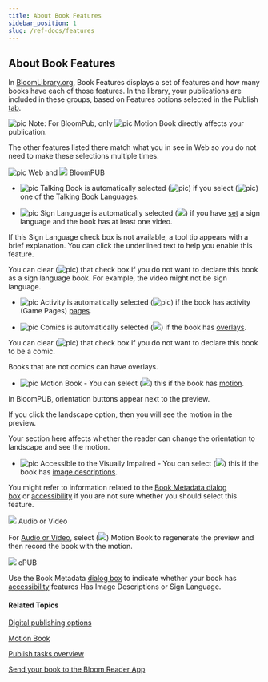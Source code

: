 ```yaml
---
title: About Book Features
sidebar_position: 1
slug: /ref-docs/features
---
```


## About Book Features

In [BloomLibrary.org](https://bloomlibrary.org/read "https://bloomlibrary.org/read"), Book Features displays a set of features and how many books have each of those features. In the library, your publications are included in these groups, based on Features options selected in the Publish [tab](../../User_Interface/Tabs/Publish_tab_commands.md).

![pic](/ref-docs-assets/images/Note_Icon.gif) Note: For BloomPub, only ![pic](/ref-docs-assets/images/Tasks/Publish_tasks/Feature_MotionBook.png) Motion Book directly affects your publication.

The other features listed there match what you in see in Web so you do not need to make these selections multiple times.

![pic](/ref-docs-assets/images/Tasks/Publish_tasks/UploadNew.png) Web and ![](/ref-docs-assets/images/Tasks/Publish_tasks/Android_Button_New.png) BloomPUB

-   ![pic](/ref-docs-assets/images/Tasks/Publish_tasks/Feature_TalkingBook.png) Talking Book is automatically selected (![pic](/ref-docs-assets/images/Tasks/Publish_tasks/Feature_CheckMark.png)) if you select (![pic](/ref-docs-assets/images/Tasks/Publish_tasks/SelectedCheckBoxGreen.png)) one of the Talking Book Languages.
    
-   ![pic](/ref-docs-assets/images/Tasks/Publish_tasks/Feature_SignLang.png) Sign Language is automatically selected (![](/ref-docs-assets/images/Tasks/Publish_tasks/SelectedCheckBoxGreen.png)) if you have [set](../Basic_tasks/Change_languages.md) a sign language and the book has at least one video.
    

If this Sign Language check box is not available, a tool tip appears with a brief explanation. You can click the underlined text to help you enable this feature. 

You can clear (![pic](/ref-docs-assets/images/Tasks/Publish_tasks/ClearedCheckBoxGreen.png)) that check box if you do not want to declare this book as a sign language book. For example, the video might not be sign language. 

-   ![pic](/ref-docs-assets/images/Tasks/Publish_tasks/Feature_Activity.png) Activity is automatically selected (![pic](/ref-docs-assets/images/Tasks/Publish_tasks/Feature_CheckMark.png)) if the book has activity (Game Pages) [pages](../../User_Interface/Dialog_boxes/Add_Page_dialog_box.md).
    
-   ![pic](/ref-docs-assets/images/Tasks/Publish_tasks/Feature_Comic.png) Comics is automatically selected (![](/ref-docs-assets/images/Tasks/Publish_tasks/SelectedCheckBoxGreen.png)) if the book has [overlays](../Edit_tasks/Overlay_Tool/Overlay_Tool_overview.md).
    

You can clear (![pic](/ref-docs-assets/images/Tasks/Publish_tasks/ClearedCheckBoxGreen.png)) that check box if you do not want to declare this book to be a comic.

Books that are not comics can have overlays.

-   ![pic](/ref-docs-assets/images/Tasks/Publish_tasks/Feature_MotionBook.png) Motion Book - You can select (![](/ref-docs-assets/images/Tasks/Publish_tasks/SelectedCheckBoxGreen.png)) this if the book has [motion](../Edit_tasks/Motion_Tool/Motion_Tool_overview.md).
    

In BloomPUB, orientation buttons appear next to the preview.

If you click the landscape option, then you will see the motion in the preview.

Your section here affects whether the reader can change the orientation to landscape and see the motion. 

-   ![pic](/ref-docs-assets/images/Tasks/Publish_tasks/Feature_AccessibleVI.png) Accessible to the Visually Impaired \- You can select (![](/ref-docs-assets/images/Tasks/Publish_tasks/SelectedCheckBoxGreen.png)) this if the book has [image descriptions](../Edit_tasks/Image_Description_Tool/Image_Description_Tool_overview.md).
    

You might refer to information related to the [Book Metadata dialog box](../../User_Interface/Dialog_boxes/Book_Metadata_dialog_box.md) or [accessibility](Accessibility.md) if you are not sure whether you should select this feature.

![](/ref-docs-assets/images/Tasks/Publish_tasks/VideoButton.png) Audio or Video

For [Audio or Video](Create_audio_or_video_of_book.md), select (![](/ref-docs-assets/images/Tasks/Publish_tasks/SelectedCheckBoxGreen.png)) Motion Book to regenerate the preview and then record the book with the motion.  

 ![](/ref-docs-assets/images/Tasks/Publish_tasks/EPUB_buttonSmall.png) ePUB

Use the Book Metadata [dialog box](../../User_Interface/Dialog_boxes/Book_Metadata_dialog_box.md) to indicate whether your book has [accessibility](Accessibility.md) features Has Image Descriptions or Sign Language.

#### Related Topics

[Digital publishing options](Digital_publishing_options.md)

[Motion Book](../../Concepts/Motion_Book.md)

[Publish tasks overview](Publish_tasks_overview.md)

[Send your book to the Bloom Reader App](Share_your_BloomPUB_file.md)